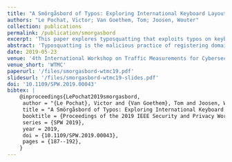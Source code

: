 ```yaml
---
title: "A Smörgåsbord of Typos: Exploring International Keyboard Layout Typosquatting"
authors: "Le Pochat, Victor; Van Goethem, Tom; Joosen, Wouter"
collection: publications
permalink: /publication/smorgasbord
excerpt: 'This paper explores typosquatting that exploits typos on keyboard layouts other than the standard US English layout.'
abstract: 'Typosquatting is the malicious practice of registering domains that result from typos made when users try to visit popular domains. Previous works have only considered the US English keyboard layout, but of course other layouts are widely used around the world. In this paper, we uncover how typosquatters are also targeting communities that use these other layouts by examining typo domains on non-US English keyboards for 100,000 popular domains. We find that German users are the most targeted, with over 15,000 registered typo domains. Companies such as Equifax and Amazon have defensively registered such domains but are often incomplete; moreover, other major companies ignore them altogether and allow malicious actors to capitalize on their brand. Parking domains or advertising them for sale remains the most popular monetization strategy of squatters on at least 40% of registered domains, but we also see more harmful practices, such as a scam website that spoofs a local newspaper. This proves that domain squatters also consider typos on non-US English keyboards to be valuable, and that companies should be more alert in claiming these domains.'
date: 2019-05-23
venue: '4th International Workshop on Traffic Measurements for Cybersecurity'
venue_short: 'WTMC'
paperurl: '/files/smorgasbord-wtmc19.pdf'
slidesurl: '/files/smorgasbord-wtmc19-slides.pdf'
doi: '10.1109/SPW.2019.00043'
bibtex: |
    @inproceedings{LePochat2019smorgasbord,
     author = "{Le Pochat}, Victor and {Van Goethem}, Tom and Joosen, Wouter",
     title = "A Smörgåsbord of Typos: Exploring International Keyboard Layout Typosquatting",
     booktitle = {Proceedings of the 2019 IEEE Security and Privacy Workshops},
     series = {SPW 2019},
     year = 2019,
     doi = {10.1109/SPW.2019.00043},
     pages = {187--192},
    }
---
```

